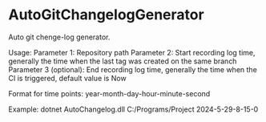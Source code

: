 # AutoGitChangelogGenerator

Auto git chenge-log generator.

Usage:
Parameter 1: Repository path
Parameter 2: Start recording log time, generally the time when the last tag was created on the same branch
Parameter 3 (optional): End recording log time, generally the time when the CI is triggered, default value is Now

Format for time points: year-month-day-hour-minute-second

Example: dotnet AutoChangelog.dll C:/Programs/Project 2024-5-29-8-15-0
